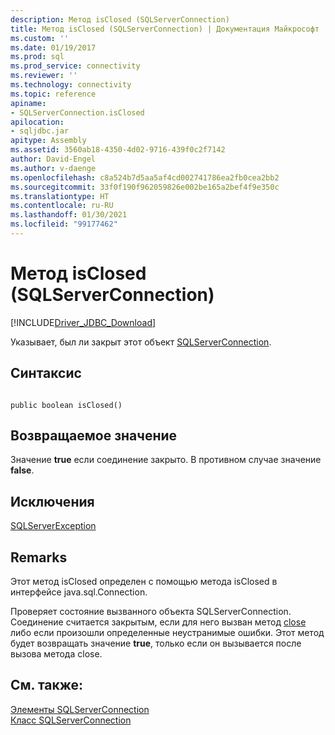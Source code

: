 ```yaml
---
description: Метод isClosed (SQLServerConnection)
title: Метод isClosed (SQLServerConnection) | Документация Майкрософт
ms.custom: ''
ms.date: 01/19/2017
ms.prod: sql
ms.prod_service: connectivity
ms.reviewer: ''
ms.technology: connectivity
ms.topic: reference
apiname:
- SQLServerConnection.isClosed
apilocation:
- sqljdbc.jar
apitype: Assembly
ms.assetid: 3560ab18-4350-4d02-9716-439f0c2f7142
author: David-Engel
ms.author: v-daenge
ms.openlocfilehash: c8a524b7d5aa5af4cd002741786ea2fb0cea2bb2
ms.sourcegitcommit: 33f0f190f962059826e002be165a2bef4f9e350c
ms.translationtype: HT
ms.contentlocale: ru-RU
ms.lasthandoff: 01/30/2021
ms.locfileid: "99177462"
---
```

# <a name="isclosed-method-sqlserverconnection"></a>Метод isClosed (SQLServerConnection)
[!INCLUDE[Driver_JDBC_Download](../../../includes/driver_jdbc_download.md)]

  Указывает, был ли закрыт этот объект [SQLServerConnection](../../../connect/jdbc/reference/sqlserverconnection-class.md).  
  
## <a name="syntax"></a>Синтаксис  
  
```  
  
public boolean isClosed()  
```  
  
## <a name="return-value"></a>Возвращаемое значение  
 Значение **true** если соединение закрыто. В противном случае значение **false**.  
  
## <a name="exceptions"></a>Исключения  
 [SQLServerException](../../../connect/jdbc/reference/sqlserverexception-class.md)  
  
## <a name="remarks"></a>Remarks  
 Этот метод isClosed определен с помощью метода isClosed в интерфейсе java.sql.Connection.  
  
 Проверяет состояние вызванного объекта SQLServerConnection. Соединение считается закрытым, если для него вызван метод [close](../../../connect/jdbc/reference/close-method-sqlserverconnection.md) либо если произошли определенные неустранимые ошибки. Этот метод будет возвращать значение **true**, только если он вызывается после вызова метода close.  
  
## <a name="see-also"></a>См. также:  
 [Элементы SQLServerConnection](../../../connect/jdbc/reference/sqlserverconnection-members.md)   
 [Класс SQLServerConnection](../../../connect/jdbc/reference/sqlserverconnection-class.md)  
  
  
